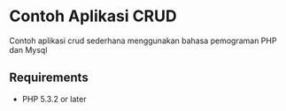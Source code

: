 # Contoh Aplikasi CRUD

Contoh aplikasi crud sederhana menggunakan bahasa pemograman PHP dan Mysql

## Requirements

* PHP 5.3.2 or later
